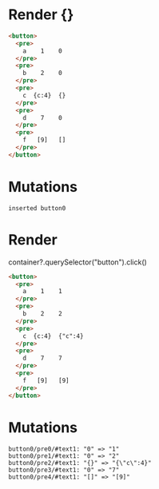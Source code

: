 # Render {}
```html
<button>
  <pre>
    a    1    0
  </pre>
  <pre>
    b    2    0
  </pre>
  <pre>
    c  {c:4}  {}
  </pre>
  <pre>
    d    7    0
  </pre>
  <pre>
    f   [9]   []
  </pre>
</button>
```

# Mutations
```
inserted button0
```


# Render 
container?.querySelector("button").click()

```html
<button>
  <pre>
    a    1    1
  </pre>
  <pre>
    b    2    2
  </pre>
  <pre>
    c  {c:4}  {"c":4}
  </pre>
  <pre>
    d    7    7
  </pre>
  <pre>
    f   [9]   [9]
  </pre>
</button>
```

# Mutations
```
button0/pre0/#text1: "0" => "1"
button0/pre1/#text1: "0" => "2"
button0/pre2/#text1: "{}" => "{\"c\":4}"
button0/pre3/#text1: "0" => "7"
button0/pre4/#text1: "[]" => "[9]"
```